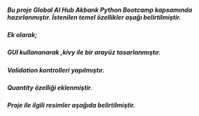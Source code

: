 ##### Bu proje Global AI Hub Akbank Python Bootcamp kapsamında hazırlanmıştır. İstenilen temel özellikler aşağı belirtilmiştir.
##### Ek olarak;
##### GUI kullananarak ,kivy ile bir arayüz tasarlanmıştır. 
##### Validation kontrolleri yapılmıştır.   
##### Quantity özelliği eklenmiştir.
##### Proje ile ilgili resimler aşağıda belirtilmiştir.
